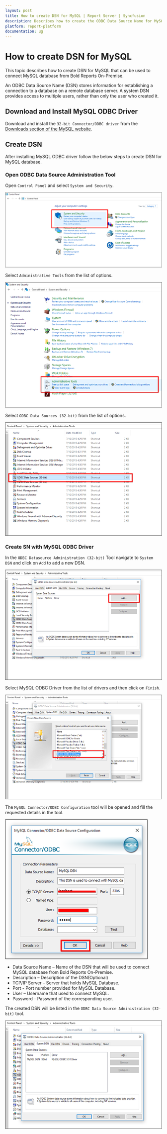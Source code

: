 ```yaml
---
layout: post
title: How to create DSN for MySQL | Report Server | Syncfusion
description: Describes how to create the ODBC Data Source Name for MySQL database to connect with the Bold Reports On-Premise.
platform: report-platform
documentation: ug
---
```


# How to create DSN for MySQL

This topic describes how to create DSN for MySQL that can be used to connect MySQL database from Bold Reports On-Premise.

An ODBC Data Source Name (DSN) stores information for establishing a connection to a database on a remote database server. A system DSN provides access to multiple users, rather than only the user who created it.

## Download and Install MySQL ODBC Driver

Download and install the `32-bit Connector/ODBC driver` from the [Downloads section of the MySQL website](http://dev.mysql.com/downloads/connector/odbc/).

## Create DSN

After installing MySQL ODBC driver follow the below steps to create DSN for MySQL database.

### Open ODBC Data Source Administration Tool

Open `Control Panel` and select `System and Security`.

 ![Control Panel Home](/static/assets/on-premise/images/how-to/control-panel-home.png)

Select `Administrative Tools` from the list of options.

 ![Select Administrative Tools](/static/assets/on-premise/images/how-to/select-administrative-tools.png)

Select `ODBC Data Sources (32-bit)` from the list of options.

 ![Select ODBC Tool](/static/assets/on-premise/images/how-to/select-odbc-tool.png)

### Create SN with MySQL ODBC Driver

In the `ODBC Datasource Administration (32-bit)` Tool navigate to `System DSN` and click on `Add` to add a new DSN.

![Add new DSN](/static/assets/on-premise/images/how-to/add-new-dsn.png)

Select MySQL ODBC Driver from the list of drivers and then click on `Finish`.

![Select ODBC Driver](/static/assets/on-premise/images/how-to/select-driver.png)

The `MySQL Connector/ODBC Configuration` tool will be opened and fill the requested details in the tool.

 ![MySQL Connector/ODBC Configuration](/static/assets/on-premise/images/how-to/mysql-connection-details.png)

* Data Source Name – Name of the DSN that will be used to connect MySQL database from Bold Reports On-Premise.
* Description – Description of the DSN(Optional)
* TCP/IP Server – Server that holds MySQL Database.
* Port - Port number provided for MySQL Database.
* User – Username that used to connect MySQL.
* Password - Password of the corresponding user.

The created DSN will be listed in the `ODBC Data Source Administration (32-bit)` tool.

![DSN list](/static/assets/on-premise/images/how-to/dsn-list.png)
